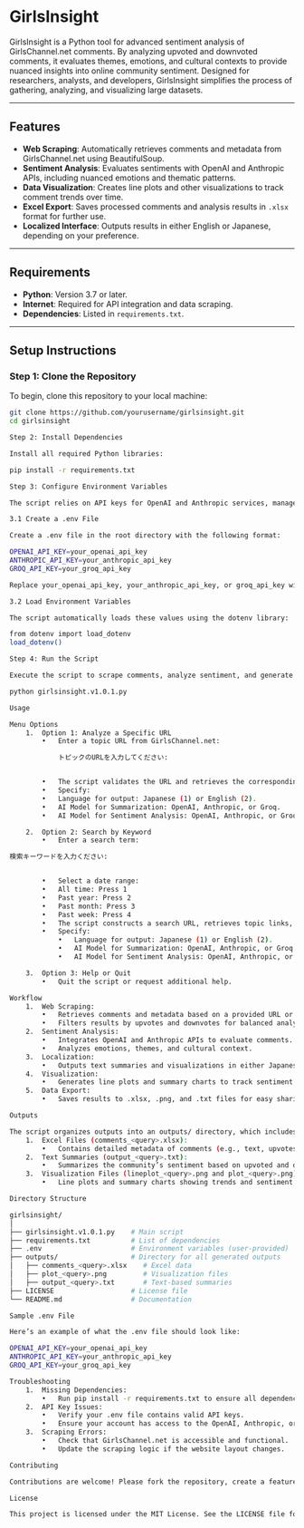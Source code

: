 # GirlsInsight

GirlsInsight is a Python tool for advanced sentiment analysis of GirlsChannel.net comments. By analyzing upvoted and downvoted comments, it evaluates themes, emotions, and cultural contexts to provide nuanced insights into online community sentiment. Designed for researchers, analysts, and developers, GirlsInsight simplifies the process of gathering, analyzing, and visualizing large datasets.

---

## Features
- **Web Scraping**: Automatically retrieves comments and metadata from GirlsChannel.net using BeautifulSoup.
- **Sentiment Analysis**: Evaluates sentiments with OpenAI and Anthropic APIs, including nuanced emotions and thematic patterns.
- **Data Visualization**: Creates line plots and other visualizations to track comment trends over time.
- **Excel Export**: Saves processed comments and analysis results in `.xlsx` format for further use.
- **Localized Interface**: Outputs results in either English or Japanese, depending on your preference.

---

## Requirements
- **Python**: Version 3.7 or later.
- **Internet**: Required for API integration and data scraping.
- **Dependencies**: Listed in `requirements.txt`.

---

## Setup Instructions

### Step 1: Clone the Repository
To begin, clone this repository to your local machine:
```bash
git clone https://github.com/yourusername/girlsinsight.git
cd girlsinsight

Step 2: Install Dependencies

Install all required Python libraries:

pip install -r requirements.txt

Step 3: Configure Environment Variables

The script relies on API keys for OpenAI and Anthropic services, managed securely through a .env file.

3.1 Create a .env File

Create a .env file in the root directory with the following format:

OPENAI_API_KEY=your_openai_api_key
ANTHROPIC_API_KEY=your_anthropic_api_key
GROQ_API_KEY=your_groq_api_key

Replace your_openai_api_key, your_anthropic_api_key, or groq_api_key with your actual API credentials.

3.2 Load Environment Variables

The script automatically loads these values using the dotenv library:

from dotenv import load_dotenv
load_dotenv()

Step 4: Run the Script

Execute the script to scrape comments, analyze sentiment, and generate outputs:

python girlsinsight.v1.0.1.py

Usage

Menu Options
	1.	Option 1: Analyze a Specific URL
		•	Enter a topic URL from GirlsChannel.net:

			トピックのURLを入力してください: 


		•	The script validates the URL and retrieves the corresponding comments for analysis.
		•	Specify:
		•	Language for output: Japanese (1) or English (2).
		•	AI Model for Summarization: OpenAI, Anthropic, or Groq.
		•	AI Model for Sentiment Analysis: OpenAI, Anthropic, or Groq.

	2.	Option 2: Search by Keyword
		•	Enter a search term:

検索キーワードを入力ください: 


		•	Select a date range:
		•	All time: Press 1
		•	Past year: Press 2
		•	Past month: Press 3
		•	Past week: Press 4
		•	The script constructs a search URL, retrieves topic links, and analyzes matching results.
		•	Specify:
			•	Language for output: Japanese (1) or English (2).
			•	AI Model for Summarization: OpenAI, Anthropic, or Groq.
			•	AI Model for Sentiment Analysis: OpenAI, Anthropic, or Groq.

	3.	Option 3: Help or Quit
		•	Quit the script or request additional help.

Workflow
	1.	Web Scraping:
		•	Retrieves comments and metadata based on a provided URL or search term.
		•	Filters results by upvotes and downvotes for balanced analysis.
	2.	Sentiment Analysis:
		•	Integrates OpenAI and Anthropic APIs to evaluate comments.
		•	Analyzes emotions, themes, and cultural context.
	3.	Localization:
		•	Outputs text summaries and visualizations in either Japanese or English.
	4.	Visualization:
		•	Generates line plots and summary charts to track sentiment trends.
	5.	Data Export:
		•	Saves results to .xlsx, .png, and .txt files for easy sharing.

Outputs

The script organizes outputs into an outputs/ directory, which includes:
	1.	Excel Files (comments_<query>.xlsx):
		•	Contains detailed metadata of comments (e.g., text, upvotes, downvotes, and date).
	2.	Text Summaries (output_<query>.txt):
		•	Summarizes the community’s sentiment based on upvoted and downvoted comments.
	3.	Visualization Files (lineplot_<query>.png and plot_<query>.png):
		•	Line plots and summary charts showing trends and sentiment scores.

Directory Structure

girlsinsight/
│
├── girlsinsight.v1.0.1.py    # Main script
├── requirements.txt          # List of dependencies
├── .env                      # Environment variables (user-provided)
├── outputs/                  # Directory for all generated outputs
│   ├── comments_<query>.xlsx    # Excel data
│   ├── plot_<query>.png         # Visualization files
│   ├── output_<query>.txt       # Text-based summaries
├── LICENSE                   # License file
└── README.md                 # Documentation

Sample .env File

Here’s an example of what the .env file should look like:

OPENAI_API_KEY=your_openai_api_key
ANTHROPIC_API_KEY=your_anthropic_api_key
GROQ_API_KEY=your_groq_api_key

Troubleshooting
	1.	Missing Dependencies:
		•	Run pip install -r requirements.txt to ensure all dependencies are installed.
	2.	API Key Issues:
		•	Verify your .env file contains valid API keys.
		•	Ensure your account has access to the OpenAI, Anthropic, or Groq APIs.
	3.	Scraping Errors:
		•	Check that GirlsChannel.net is accessible and functional.
		•	Update the scraping logic if the website layout changes.

Contributing

Contributions are welcome! Please fork the repository, create a feature branch, and submit a pull request.

License

This project is licensed under the MIT License. See the LICENSE file for more information.
